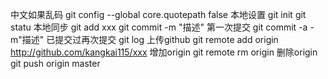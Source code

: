 中文如果乱码  git config --global core.quotepath false
本地设置
git init 
git statu
本地同步
git add xxx     git commit -m "描述"   第一次提交
git commit -a -m"描述"   已提交过再次提交
git log
上传github
git remote add origin http://github.com/kangkai115/xxx  增加origin
git remote rm origin                                    删除origin
git push origin master                       

